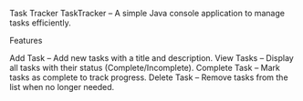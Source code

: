 Task Tracker
TaskTracker – A simple Java console application to manage tasks efficiently.

Features

Add Task – Add new tasks with a title and description.
View Tasks – Display all tasks with their status (Complete/Incomplete).
Complete Task – Mark tasks as complete to track progress.
Delete Task – Remove tasks from the list when no longer needed.
